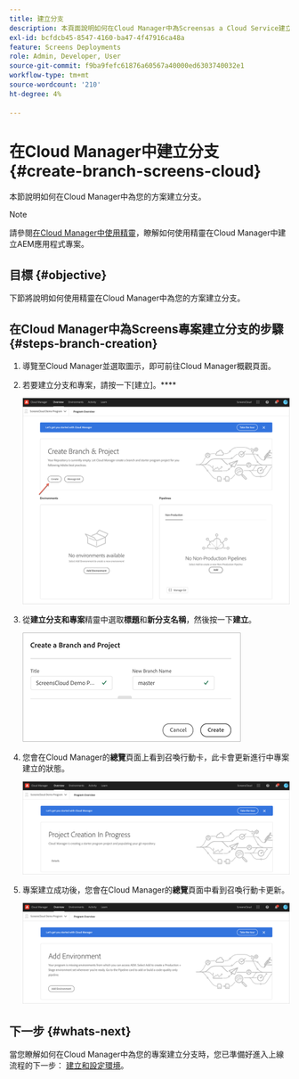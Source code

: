 ```yaml
---
title: 建立分支
description: 本頁面說明如何在Cloud Manager中為Screensas a Cloud Service建立分支。
exl-id: bcfdcb45-8547-4160-ba47-4f47916ca48a
feature: Screens Deployments
role: Admin, Developer, User
source-git-commit: f9ba9fefc61876a60567a40000ed6303740032e1
workflow-type: tm+mt
source-wordcount: '210'
ht-degree: 4%

---
```


# 在Cloud Manager中建立分支 {#create-branch-screens-cloud}

本節說明如何在Cloud Manager中為您的方案建立分支。

>[!NOTE]
>請參閱[在Cloud Manager中使用精靈](https://experienceleague.adobe.com/docs/experience-manager-cloud-service/content/implementing/using-cloud-manager/create-application-project/using-the-wizard.html)，瞭解如何使用精靈在Cloud Manager中建立AEM應用程式專案。

## 目標 {#objective}

下節將說明如何使用精靈在Cloud Manager中為您的方案建立分支。

## 在Cloud Manager中為Screens專案建立分支的步驟 {#steps-branch-creation}

1. 導覽至Cloud Manager並選取圖示，即可前往Cloud Manager概觀頁面。

1. 若要建立分支和專案，請按一下[建立]。****

   ![影像](/help/screens-cloud/assets/onboarding/create-branch1.png)

1. 從&#x200B;**建立分支和專案**&#x200B;精靈中選取&#x200B;**標題**&#x200B;和&#x200B;**新分支名稱**，然後按一下&#x200B;**建立**。

   ![影像](/help/screens-cloud/assets/onboarding/create-branch2.png)

1. 您會在Cloud Manager的&#x200B;**總覽**&#x200B;頁面上看到召喚行動卡，此卡會更新進行中專案建立的狀態。

   ![影像](/help/screens-cloud/assets/onboarding/create-branch3.png)

1. 專案建立成功後，您會在Cloud Manager的&#x200B;**總覽**&#x200B;頁面中看到召喚行動卡更新。

   ![影像](/help/screens-cloud/assets/onboarding/create-branch4.png)

## 下一步 {#whats-next}

當您瞭解如何在Cloud Manager中為您的專案建立分支時，您已準備好進入上線流程的下一步： [建立和設定環境](/help/screens-cloud/onboarding-screens-cloud/creating-an-environment.md)。
